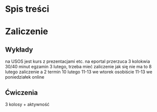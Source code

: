 # Spis treści


# Zaliczenie
## Wykłady
na USOS jest kurs z prezentacjami etc. na eportal przerzuca
3 kolokwia 30/40 minut
egzamin 3 lutego, trzeba mieć zaliczenie jak się nie ma to 8 lutego zaliczenie a 2 termin 10 lutego
11-13 we wtorek osobiście
11-13 we poniedziałek online

## Ćwiczenia
3 kolosy + aktywność